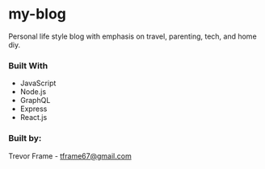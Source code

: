 # my-blog

Personal life style blog with emphasis on travel, parenting, tech, and home diy.

### Built With

- JavaScript
- Node.js
- GraphQL
- Express
- React.js

### Built by:

Trevor Frame - tframe67@gmail.com
